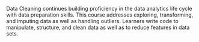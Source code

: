 Data Cleaning continues building proficiency in the data analytics life cycle with data preparation skills. This course addresses exploring, transforming, and imputing data as well as handling outliers. Learners write code to manipulate, structure, and clean data as well as to reduce features in data sets.
